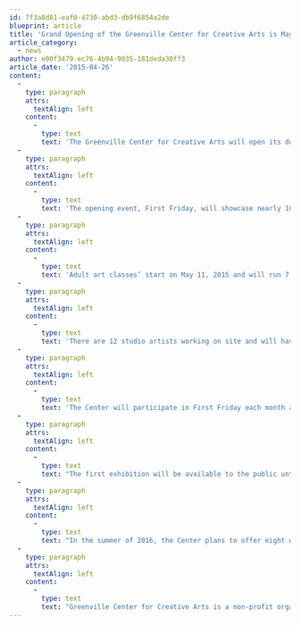 ```yaml
---
id: 7f3a8d81-eaf0-4730-abd3-db9f6854a2de
blueprint: article
title: 'Grand Opening of the Greenville Center for Creative Arts is May 1 from 6-9 pm'
article_category:
  - news
author: e00f3479-ec76-4b94-9035-181deda30ff3
article_date: '2015-04-26'
content:
  -
    type: paragraph
    attrs:
      textAlign: left
    content:
      -
        type: text
        text: 'The Greenville Center for Creative Arts will open its doors to the Upstate community for the first time on Friday, May 1 from 6-9 pm. The Center, located in the historic Brandon Mill in the Village of West Greenville, is offering adult art classes, 16 studio rentals, and exhibition space.'
  -
    type: paragraph
    attrs:
      textAlign: left
    content:
      -
        type: text
        text: 'The opening event, First Friday, will showcase nearly 100 locally produced pieces of art by the Founders, Instructors and Studio Artists working at the Center. Asada and Cluck, Squeal and Friends and King of Pops food trucks will be on site serving dinner. There will be a walking trail to connect to the larger #MAY_ONE block party on Pendleton Street.'
  -
    type: paragraph
    attrs:
      textAlign: left
    content:
      -
        type: text
        text: 'Adult art classes’ start on May 11, 2015 and will run 7 weeks in length. Classes include media painting, drawing, watercolor, clay, mixed media, and fiber arts. Class sign-ups are available online and in person at the Center from 9 am – 5 pm Monday – Friday.'
  -
    type: paragraph
    attrs:
      textAlign: left
    content:
      -
        type: text
        text: 'There are 12 studio artists working on site and will have work available for purchase in their studio. Each artist will be onsite to meet and greet visitors to the Center.'
  -
    type: paragraph
    attrs:
      textAlign: left
    content:
      -
        type: text
        text: 'The Center will participate in First Friday each month and will offer an “Art Experience” for children and adults for a nominal fee. Reservations are required for each event. Sign-ups will be online or at the Center’s reception desk.'
  -
    type: paragraph
    attrs:
      textAlign: left
    content:
      -
        type: text
        text: "The first exhibition will be available to the public until May 22nd and the next exhibit will open in early June.\_"
  -
    type: paragraph
    attrs:
      textAlign: left
    content:
      -
        type: text
        text: "In the summer of 2016, the Center plans to offer eight weeks of summer art camp for children.\_"
  -
    type: paragraph
    attrs:
      textAlign: left
    content:
      -
        type: text
        text: "Greenville Center for Creative Arts is a non-profit organization established in 2014 to provide a central place that will serve the needs of the Upstate of South Carolina in the visual arts.\_ It's stated mission is to collaborate with the community to provide classes, exhibit space, and a place to cultivate art appreciation and enjoyment for people of all ages, ethnic diversities and economic circumstances."
---
```

